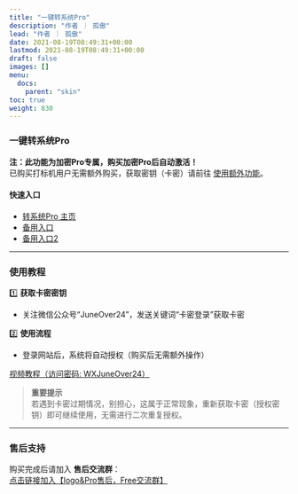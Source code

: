 ```yaml
---
title: "一键转系统Pro"
description: "作者 ｜ 孤傲"
lead: "作者 ｜ 孤傲"
date: 2021-08-19T08:49:31+00:00
lastmod: 2021-08-19T08:49:31+00:00
draft: false
images: []
menu:
  docs:
    parent: "skin"
toc: true
weight: 830
---
```


### 一键转系统Pro  

**注：此功能为加密Pro专属，购买加密Pro后自动激活！**  
已购买打标机用户无需额外购买，获取密钥（卡密）请前往 [使用额外功能](https://skin.gushao.club/docs/mark_user/useextraservice/)。

#### 快速入口  

- [转系统Pro 主页](https://skin.gushao.club/docs/extra_service/skin/SkinConversionPro/)  
- [备用入口](https://skin.gushao.club/docs/extra_service/skin/SkinConversionProMirror)  
- [备用入口2](https://skin-mirror.gushao.club/docs/extra_service/skin/SkinConversionPro)  

---

### 使用教程  

1️⃣ **获取卡密密钥**  

- 关注微信公众号“JuneOver24”，发送关键词“卡密登录”获取卡密  

2️⃣ **使用流程**

- 登录网站后，系统将自动授权（购买后无需额外操作）  

[视频教程（访问密码: WXJuneOver24）](https://url69.ctfile.com/d/22031369-65046580-3246ae?p=WXJuneOver24)

> **重要提示**  
> 若遇到卡密过期情况，别担心，这属于正常现象，重新获取卡密（授权密钥）即可继续使用，无需进行二次重复授权。

---

### 售后支持  

购买完成后请加入 **售后交流群**：  
[点击链接加入【logo&Pro售后，Free交流群】](https://qm.qq.com/q/BrPUdXGm6Q)  
